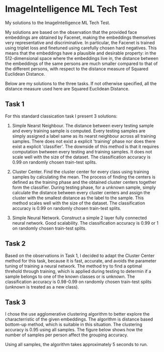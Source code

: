# ImageIntelligence ML Tech Test
My solutions to the ImageIntelligence ML Tech Test.

My solutions are based on the observation that the provided face embeddings are obtained by Facenet, making the embeddings themselves very representative and discriminative. In particular, the Facenet is trained using triplet loss and finetuned using carefully chosen hard negatives. This means that the embeddings have a plausible and desirable property: in the 512-dimensional space where the embeddings live in, the distance between the embeddings of the same persons are much smaller compared to that of the different persons, with respect to the distance measure of Squared Euclidean Distance. 

Below are my solutions to the three tasks. If not otherwise specified, all the distance measure used here are Squared Euclidean Distance.

## Task 1
For this standard classication task I present 3 solutions:
1. Simple Nearst Neighbour. The distance between every testing sample and every training sample is computed. Every testing samples are simply assigned a label same as its nearst neighbour across all training samples. There does not exist a explicit 'training' phase nor does there exist a explicit 'classifier'. The downside of this method is that it requires computation bwtween every testing and training samples. It does not scale well with the size of the dataset. The classification accuracy is 0.99 on randomly chosen train-test splits.

2. Cluster Center. Find the cluster center for every class using training samples by calculating the mean. The process of finding the centers is defined as the training phase and the obtained cluster centers together form the classifier. During testing phase, for a unknown sample, simply calculate the distance between every cluster centers and assign the cluster with the smallest distance as the label to the sample. This method scales well with the size of the dataset. The classification accuracy is 0.99 on randomly chosen train-test splits.

3. Simple Neural Network. Construct a simple 2 layer fully connected neural network. Good scalability. The classification accuracy is 0.99 or 1 on randomly chosen train-test splits.

## Task 2
Based on the observations in Task 1, I decided to adapt the Cluster Center method for this task, because it is fast, accurate, and avoids the parameter tuning of training a neural network. The method try to find a optimal threhold through training, which is applied during testing to determin if a sample belongs to one of the known classes or is unknown. The classification accuracy is 0.98-0.99 on randomly chosen train-test splits (unknown is treated as a new class).

## Task 3
I chose the use agglomerative clustering algorithm to better explore the characterristic of the given embeddings. The algorithm is distance based bottom-up method, which is suitable in this situation. The clustering accuracy is 0.95 using all samples. The figure below shows how the number of samples per person affect the grouping accuracy.

Using all samples, the algorithm takes approximately 5 seconds to run. 
